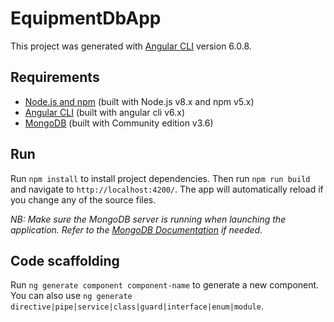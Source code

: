 # EquipmentDbApp

This project was generated with [Angular CLI](https://github.com/angular/angular-cli) version 6.0.8.

## Requirements

- [Node.js and npm](https://nodejs.org/en/) (built with Node.js v8.x and npm v5.x)
- [Angular CLI](https://angular.io/) (built with angular cli v6.x)
- [MongoDB](https://www.mongodb.com/download-center) (built with Community edition v3.6)

## Run

Run `npm install` to install project dependencies.
Then run `npm run build` and navigate to `http://localhost:4200/`. The app will automatically reload if you change any of the source files.

*NB: Make sure the MongoDB server is running when launching the application. Refer to the [MongoDB Documentation](https://docs.mongodb.com/) if needed.*

## Code scaffolding

Run `ng generate component component-name` to generate a new component. You can also use `ng generate directive|pipe|service|class|guard|interface|enum|module`.
